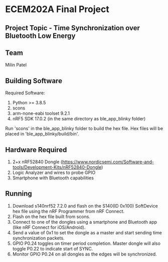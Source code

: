 # ECEM202A Final Project
## Project Topic - Time Synchronization over Bluetooth Low Energy
## Team

Milin Patel

## Building Software

Required Software:
1. Python >= 3.8.5
2. scons
3. arm-none-eabi toolset 9.2.1
4. nRF5 SDK 17.0.2 (in the same directory as ble_app_blinky folder)

Run 'scons' in the ble_app_blinky folder to build the hex file. Hex files will be placed in 'ble_app_blinky/build/bin'.

## Hardware Required

1. 2+x nRF52840 Dongle (https://www.nordicsemi.com/Software-and-tools/Development-Kits/nRF52840-Dongle)
2. Logic Analyzer and wires to probe GPIO
3. Smartphone with Bluetooth capabilities

## Running

1. Download s140nrf52 7.2.0 and flash on the S140(ID 0x100) SoftDevice hex file using the nRF Programmer from nRF Connect.
2. Flash on the hex file built from scons.
3. Connect to one of the dongles using a smartphone and Bluetooth app (like nRF Connect for iOS/Android).
4. Send a value of 0x1 to set the dongle as a master and start sending time synchronization packets.
5. GPIO P0.24 toggles on timer period completion. Master dongle will also toggle P0.22 to indicate start of SYNC.
6. Monitor GPIO P0.24 on all dongles as the edges will be synchronized.
